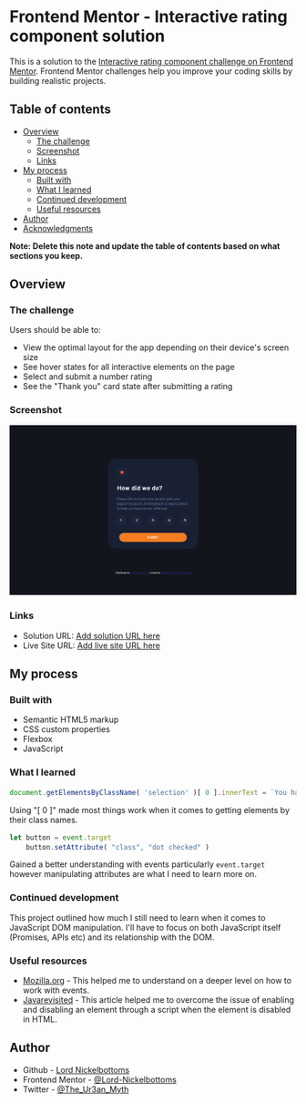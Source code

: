 # Frontend Mentor - Interactive rating component solution

This is a solution to the [Interactive rating component challenge on Frontend Mentor](https://www.frontendmentor.io/challenges/interactive-rating-component-koxpeBUmI). Frontend Mentor challenges help you improve your coding skills by building realistic projects.

## Table of contents

- [Overview](#overview)
  - [The challenge](#the-challenge)
  - [Screenshot](#screenshot)
  - [Links](#links)
- [My process](#my-process)
  - [Built with](#built-with)
  - [What I learned](#what-i-learned)
  - [Continued development](#continued-development)
  - [Useful resources](#useful-resources)
- [Author](#author)
- [Acknowledgments](#acknowledgments)

**Note: Delete this note and update the table of contents based on what sections you keep.**

## Overview

### The challenge

Users should be able to:

- View the optimal layout for the app depending on their device's screen size
- See hover states for all interactive elements on the page
- Select and submit a number rating
- See the "Thank you" card state after submitting a rating

### Screenshot

![](./Screenshots/desktop-rating-state.png)

### Links

- Solution URL: [Add solution URL here](https://your-solution-url.com)
- Live Site URL: [Add live site URL here](https://your-live-site-url.com)

## My process

### Built with

- Semantic HTML5 markup
- CSS custom properties
- Flexbox
- JavaScript

### What I learned

```js
document.getElementsByClassName( 'selection' )[ 0 ].innerText = `You have selected ${ text } out of 5`
```

Using "[ 0 ]" made most things work when it comes to getting elements by their class names.

```js
let button = event.target
	button.setAttribute( "class", "dot checked" )
```

Gained a better understanding with events particularly ```event.target``` however manipulating attributes are what I need to learn more on.

### Continued development

This project outlined how much I still need to learn when it comes to JavaScript DOM manipulation. I'll have to focus on both JavaScript itself (Promises, APIs etc) and its relationship with the DOM.

### Useful resources

- [Mozilla.org](https://developer.mozilla.org/en-US/docs/Learn/JavaScript/Building_blocks/Eventshttps://www.example.com) - This helped me to understand on a deeper level on how to work with events.
- [Javarevisited](https://javarevisited.blogspot.com/2017/08/how-to-enable-disable-element-using-jQuery-JavaScript-example.htmlhttps://www.example.com) - This article helped me to overcome the issue of enabling and disabling an element through a script when the element is disabled in HTML.

## Author

- Github - [Lord Nickelbottoms](https://github.com/Lord-Nickelbottoms)
- Frontend Mentor - [@Lord-Nickelbottoms](https://www.frontendmentor.io/profile/Lord-Nickelbottoms)
- Twitter - [@The_Ur3an_Myth](https://twitter.com/The_Ur3an_Myth?t=YZEwWmRi06-5EVRxhXwnMQ&s=09https://www.twitter.com/yourusername)
